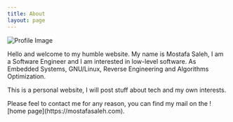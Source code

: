 ```yaml
---
title: About
layout: page
---
```


![Profile Image](https://i.imgur.com/OaArj4k.jpg)

<p>Hello and welcome to my humble website. My name is Mostafa Saleh, I am a Software Engineer and I am interested in low-level software. As  Embedded Systems, GNU/Linux, Reverse Engineering and Algorithms Optimization.</p>

<p>This is a personal website, I will post stuff about tech and my own interests.</p>
 
<p>Please feel to contact me for any reason, you can find my mail on the ![home page](https://mostafasaleh.com).</p>
